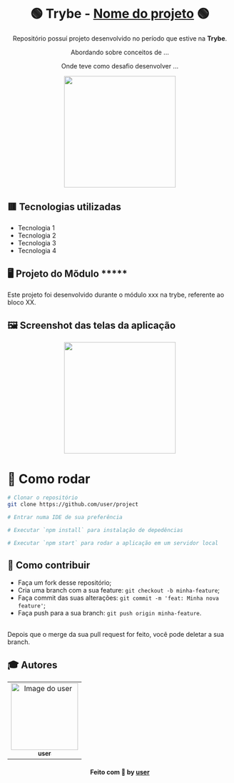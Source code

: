<div align=center>

# 🟢 Trybe - [Nome do projeto](https://link-do-projeto/) 🟢

Repositório possuí projeto desenvolvido no período que estive na <b>Trybe</b>.

Abordando sobre conceitos de ...

Onde teve como desafio desenvolver ...
  
<a href="https://www.betrybe.com/" target="_blank">
<img src="https://freecourse.betrybe.com/images/trybe-logo-e10dbaaa26462aa149b81a924b00df07.png?vsn=d" width="250px">
</a>

</div>

## 🟥 Tecnologias utilizadas

- Tecnologia 1
- Tecnologia 2
- Tecnologia 3
- Tecnologia 4


## 🖥 Projeto do Mõdulo *****

Este projeto foi desenvolvido durante o módulo xxx na trybe, referente ao bloco XX.

## 🖼 Screenshot das telas da aplicação

<div align="center">
  
<img src="https://s3.amazonaws.com/gupy5/production/companies/1673/career/2546/images/2020-12-07_13-18_logo.png" width="250px" />
  
</div>
  
<!---
// Explique o passo para a execução do seu projeto
-->

 # 👷 Como rodar

```bash
# Clonar o repositório
git clone https://github.com/user/project

# Entrar numa IDE de sua preferência 

# Executar `npm install` para instalação de depedências

# Executar `npm start` para rodar a aplicação em um servidor local

```

<!---
// Caso deseje que contribuam referente ao seu projeto
-->

## 🤔 Como contribuir <br/>

- Faça um fork desse repositório; <br/>
- Cria uma branch com a sua feature: `git checkout -b minha-feature`;<br/>
- Faça commit das suas alterações: `git commit -m 'feat: Minha nova feature'`; <br/>
- Faça push para a sua branch: `git push origin minha-feature`.<br/>
<br/>
Depois que o merge da sua pull request for feito, você pode deletar a sua branch. <br/>


## :mortar_board: Autores

<table align="center">
    <tr>
        <td align="center">
            <a href="https://github.com/user">
                <img src="https://avatars2.githubusercontent.com/u/60048274?s=460&u=a7f56af7dbe7d6338401d5b256fba528d8f0400b&v=4" width="150px;" alt="Image do user" />
                <br />
                <sub><b>user</b></sub>
            </a>           
        </td>    
    </tr>
</table>
<h4 align="center">
   Feito com 💜 by  <a href="https://www.linkedin.com/in/user/" target="_blank"> user </a>
</h4>

<!---
// Referenciado no projeto de kdMeuBichinho do MateusAraujo https://www.linkedin.com/in/mateusaraujobarros/
-->
